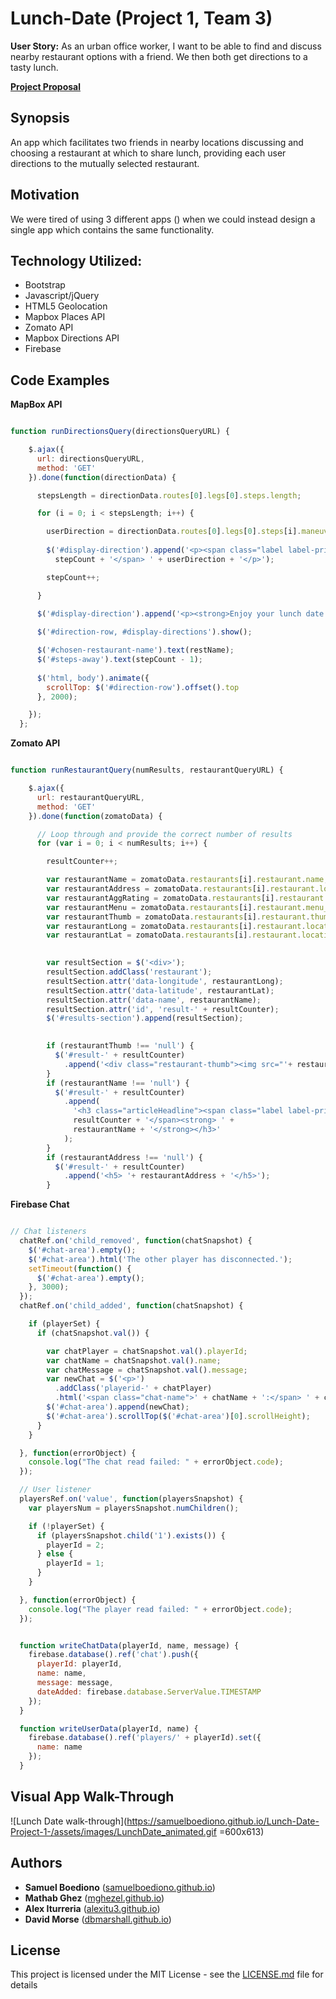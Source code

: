 # Lunch-Date (Project 1, Team 3)

**User Story:** As an urban office worker, I want to be able to find and discuss nearby restaurant options with a friend.  We then both get directions to a tasty lunch. 

**[Project Proposal](https://docs.google.com/document/d/1PQPgRwO9DvEastm3IRZoy6MZkn9RRP-yyEdNMpsNK18/)**


<!-- look up how link images of code for  -->
## Synopsis
An app which facilitates two friends in nearby locations discussing and choosing a restaurant at which to share lunch, providing each user directions to the mutually selected restaurant.

## Motivation
We were tired of using 3 different apps () when we could instead design a single app which contains the same functionality.

## Technology Utilized:

* Bootstrap
* Javascript/jQuery
* HTML5 Geolocation
* Mapbox Places API 
* Zomato API
* Mapbox Directions API
* Firebase

## Code Examples

**MapBox API**

```javascript

function runDirectionsQuery(directionsQueryURL) {

    $.ajax({
      url: directionsQueryURL,
      method: 'GET'
    }).done(function(directionData) { 

      stepsLength = directionData.routes[0].legs[0].steps.length;

      for (i = 0; i < stepsLength; i++) {

        userDirection = directionData.routes[0].legs[0].steps[i].maneuver.instruction;
        
        $('#display-direction').append('<p><span class="label label-primary">' +
          stepCount + '</span> ' + userDirection + '</p>');

        stepCount++;

      }

      $('#display-direction').append('<p><strong>Enjoy your lunch date!</strong></p>');
        
      $('#direction-row, #display-directions').show();

      $('#chosen-restaurant-name').text(restName);
      $('#steps-away').text(stepCount - 1);
      
      $('html, body').animate({
        scrollTop: $('#direction-row').offset().top
      }, 2000);

    });
  };

```

**Zomato API**

```javascript

function runRestaurantQuery(numResults, restaurantQueryURL) {

    $.ajax({
      url: restaurantQueryURL,
      method: 'GET'
    }).done(function(zomatoData) {

      // Loop through and provide the correct number of results
      for (var i = 0; i < numResults; i++) {

        resultCounter++;

        var restaurantName = zomatoData.restaurants[i].restaurant.name;
        var restaurantAddress = zomatoData.restaurants[i].restaurant.location.address;
        var restaurantAggRating = zomatoData.restaurants[i].restaurant.user_rating.aggregate_rating;
        var restaurantMenu = zomatoData.restaurants[i].restaurant.menu_url;
        var restaurantThumb = zomatoData.restaurants[i].restaurant.thumb;
        var restaurantLong = zomatoData.restaurants[i].restaurant.location.longitude;
        var restaurantLat = zomatoData.restaurants[i].restaurant.location.latitude;

        
        var resultSection = $('<div>');
        resultSection.addClass('restaurant');
        resultSection.attr('data-longitude', restaurantLong);
        resultSection.attr('data-latitude', restaurantLat);
        resultSection.attr('data-name', restaurantName);
        resultSection.attr('id', 'result-' + resultCounter);
        $('#results-section').append(resultSection);

  
        if (restaurantThumb !== 'null') {
          $('#result-' + resultCounter)
            .append('<div class="restaurant-thumb"><img src="'+ restaurantThumb + '"></div>');
        }
        if (restaurantName !== 'null') {
          $('#result-' + resultCounter)
            .append(
              '<h3 class="articleHeadline"><span class="label label-primary">' +
              resultCounter + '</span><strong> ' +
              restaurantName + '</strong></h3>'
            );
        }
        if (restaurantAddress !== 'null') {
          $('#result-' + resultCounter)
            .append('<h5> '+ restaurantAddress + '</h5>');
        }

```

**Firebase Chat**

```javascript

// Chat listeners
  chatRef.on('child_removed', function(chatSnapshot) {
    $('#chat-area').empty();
    $('#chat-area').html('The other player has disconnected.');
    setTimeout(function() {
      $('#chat-area').empty();
    }, 3000);
  });
  chatRef.on('child_added', function(chatSnapshot) {

    if (playerSet) {
      if (chatSnapshot.val()) {

        var chatPlayer = chatSnapshot.val().playerId; 
        var chatName = chatSnapshot.val().name; 
        var chatMessage = chatSnapshot.val().message;
        var newChat = $('<p>')
          .addClass('playerid-' + chatPlayer)
          .html('<span class="chat-name">' + chatName + ':</span> ' + chatMessage);
        $('#chat-area').append(newChat);
        $('#chat-area').scrollTop($('#chat-area')[0].scrollHeight);
      }
    }

  }, function(errorObject) {
    console.log("The chat read failed: " + errorObject.code);
  });

  // User listener
  playersRef.on('value', function(playersSnapshot) {
    var playersNum = playersSnapshot.numChildren();

    if (!playerSet) {
      if (playersSnapshot.child('1').exists()) {
        playerId = 2;
      } else {
        playerId = 1;
      }
    }

  }, function(errorObject) {
    console.log("The player read failed: " + errorObject.code);
  });


  function writeChatData(playerId, name, message) {
    firebase.database().ref('chat').push({
      playerId: playerId,
      name: name,
      message: message,
      dateAdded: firebase.database.ServerValue.TIMESTAMP
    });
  }

  function writeUserData(playerId, name) {
    firebase.database().ref('players/' + playerId).set({
      name: name
    });
  }

```

## Visual App Walk-Through
 
![Lunch Date walk-through](https://samuelboediono.github.io/Lunch-Date-Project-1-/assets/images/LunchDate_animated.gif =600x613)

## Authors

* **Samuel Boediono** ([samuelboediono.github.io](https://dbmarshall.github.io))
* **Mathab Ghez** ([mghezel.github.io](https://mghezel.github.io))
* **Alex Iturreria** ([alexitu3.github.io](https://alexitu3.github.io))
* **David Morse** ([dbmarshall.github.io](https://dbmarshall.github.io))

## License

This project is licensed under the MIT License - see the [LICENSE.md](LICENSE.md) file for details

